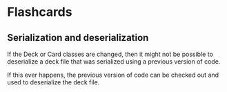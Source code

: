 # Flashcards

## Serialization and deserialization

If the Deck or Card classes are changed, then it might not be possible to deserialize a deck file that was serialized using a previous version of code.

If this ever happens, the previous version of code can be checked out and used to deserialize the deck file.
